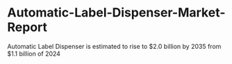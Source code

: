 # Automatic-Label-Dispenser-Market-Report
Automatic Label Dispenser is estimated to rise to $2.0 billion by 2035 from $1.1 billion of 2024
